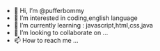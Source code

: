 - 👋 Hi, I’m @pufferbommy
- 👀 I’m interested in coding,english language
- 🌱 I’m currently learning : javascript,html,css,java
- 💞️ I’m looking to collaborate on ...
- 📫 How to reach me ...

<!---
pufferbommy/pufferbommy is a ✨ special ✨ repository because its `README.md` (this file) appears on your GitHub profile.
You can click the Preview link to take a look at your changes.
--->
